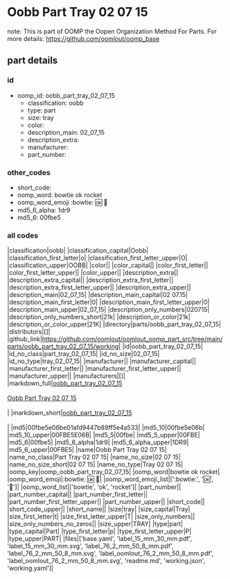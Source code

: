 # Oobb Part Tray 02 07 15  

note: This is part of OOMP the Oopen Organization Method For Parts. For more details: https://github.com/oomlout/oomp_base

##  part details





### id
* oomp_id: oobb_part_tray_02_07_15
  * classification: oobb
  * type: part
  * size: tray
  * color: 
  * description_main: 02_07_15
  * description_extra: 
  * manufacturer: 
  * part_number: 

### other_codes
* short_code: 
* oomp_word: bowtie ok rocket
* oomp_word_emoji :bowtie: :ok: :rocket:
* md5_6_alpha: 1dr9
* md5_6: 00fbe5

### all codes 
|classification|oobb|
|classification_capital|Oobb|
|classification_first_letter|o|
|classification_first_letter_upper|O|
|classification_upper|OOBB|
|color||
|color_capital||
|color_first_letter||
|color_first_letter_upper||
|color_upper||
|description_extra||
|description_extra_capital||
|description_extra_first_letter||
|description_extra_first_letter_upper||
|description_extra_upper||
|description_main|02_07_15|
|description_main_capital|02 07.15|
|description_main_first_letter|0|
|description_main_first_letter_upper|0|
|description_main_upper|02_07_15|
|description_only_numbers|020715|
|description_only_numbers_short|21k|
|description_or_color|21k|
|description_or_color_upper|21K|
|directory|parts/oobb_part_tray_02_07_15|
|distributors|[]|
|github_link|https://github.com/oomlout/oomlout_oomp_part_src/tree/main/parts/oobb_part_tray_02_07_15/working|
|id|oobb_part_tray_02_07_15|
|id_no_class|part_tray_02_07_15|
|id_no_size|02_07_15|
|id_no_type|tray_02_07_15|
|manufacturer||
|manufacturer_capital||
|manufacturer_first_letter||
|manufacturer_first_letter_upper||
|manufacturer_upper||
|manufacturers|[]|
|markdown_full|[oobb_part_tray_02_07_15](https://github.com/oomlout/oomlout_oomp_part_src/tree/main/parts/oobb_part_tray_02_07_15/working)<br>[](https://github.com/oomlout/oomlout_oomp_part_src/tree/main/parts/oobb_part_tray_02_07_15/working)<br>[Oobb Part Tray 02 07 15](https://github.com/oomlout/oomlout_oomp_part_src/tree/main/parts/oobb_part_tray_02_07_15/working)<br><br>|
|markdown_short|[oobb_part_tray_02_07_15](https://github.com/oomlout/oomlout_oomp_part_src/tree/main/parts/oobb_part_tray_02_07_15/working)<br><br>|
|md5|00fbe5e06be01afd9447b89ff5e4a533|
|md5_10|00fbe5e06b|
|md5_10_upper|00FBE5E06B|
|md5_5|00fbe|
|md5_5_upper|00FBE|
|md5_6|00fbe5|
|md5_6_alpha|1dr9|
|md5_6_alpha_upper|1DR9|
|md5_6_upper|00FBE5|
|name|Oobb Part Tray 02 07 15|
|name_no_class|Part Tray 02 07 15|
|name_no_size|02 07 15|
|name_no_size_short|02 07 15|
|name_no_type|Tray 02 07 15|
|oomp_key|oomp_oobb_part_tray_02_07_15|
|oomp_word|bowtie ok rocket|
|oomp_word_emoji|:bowtie: :ok: :rocket:|
|oomp_word_emoji_list|[':bowtie:', ':ok:', ':rocket:']|
|oomp_word_list|['bowtie', 'ok', 'rocket']|
|part_number||
|part_number_capital||
|part_number_first_letter||
|part_number_first_letter_upper||
|part_number_upper||
|short_code||
|short_code_upper||
|short_name||
|size|tray|
|size_capital|Tray|
|size_first_letter|t|
|size_first_letter_upper|T|
|size_only_numbers||
|size_only_numbers_no_zeros||
|size_upper|TRAY|
|type|part|
|type_capital|Part|
|type_first_letter|p|
|type_first_letter_upper|P|
|type_upper|PART|
|files|['base.yaml', 'label_15_mm_30_mm.pdf', 'label_15_mm_30_mm.svg', 'label_76_2_mm_50_8_mm.pdf', 'label_76_2_mm_50_8_mm.svg', 'label_oomlout_76_2_mm_50_8_mm.pdf', 'label_oomlout_76_2_mm_50_8_mm.svg', 'readme.md', 'working.json', 'working.yaml']|
